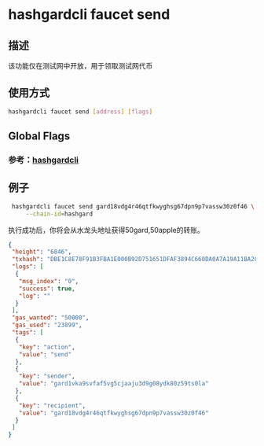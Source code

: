 # hashgardcli faucet send

## 描述

该功能仅在测试网中开放，用于领取测试网代币

## 使用方式

```bash
hashgardcli faucet send [address] [flags]
```

## Global Flags

 ### 参考：[hashgardcli](../README.md)

## 例子

```bash
 hashgardcli faucet send gard18vdg4r46qtfkwyghsg67dpn9p7vassw30z0f46 \
     --chain-id=hashgard
```

执行成功后，你将会从水龙头地址获得50gard,50apple的转账。

```json
{
 "height": "6846",
 "txhash": "DBE1C8E78F91B3FBA1E000B92D751651DFAF3894C660DA0A7A19A11BA2CE7A56",
 "logs": [
  {
   "msg_index": "0",
   "success": true,
   "log": ""
  }
 ],
 "gas_wanted": "50000",
 "gas_used": "23899",
 "tags": [
  {
   "key": "action",
   "value": "send"
  },
  {
   "key": "sender",
   "value": "gard1vka9svfaf5vg5cjaaju3d9g08ydk80z59ts0la"
  },
  {
   "key": "recipient",
   "value": "gard18vdg4r46qtfkwyghsg67dpn9p7vassw30z0f46"
  }
 ]
}
```